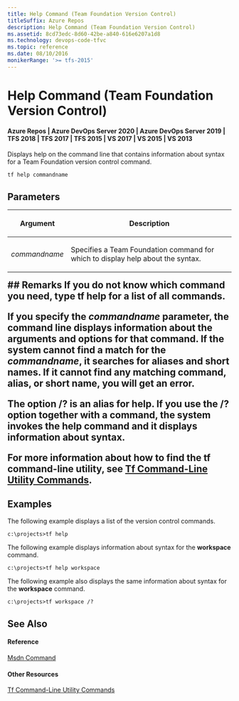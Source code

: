 ```yaml
---
title: Help Command (Team Foundation Version Control)
titleSuffix: Azure Repos
description: Help Command (Team Foundation Version Control)
ms.assetid: 8cd73edc-8d60-42be-a840-616e6207a1d8
ms.technology: devops-code-tfvc
ms.topic: reference
ms.date: 08/10/2016
monikerRange: '>= tfs-2015'
---
```



# Help Command (Team Foundation Version Control)

#### Azure Repos | Azure DevOps Server 2020 | Azure DevOps Server 2019 | TFS 2018 | TFS 2017 | TFS 2015 | VS 2017 | VS 2015 | VS 2013

Displays help on the command line that contains information about syntax for a Team Foundation version control command.

```
tf help commandname
```

## Parameters<table>
<thead>
<tr>
<th><p><strong>Argument</strong></p></th>
<th><p><strong>Description</strong></p></th>
</tr>
</thead>
<tbody>
<tr>
<td><p><em>commandname</em></p></td>
<td><p>Specifies a Team Foundation command for which to display help about the syntax.</p></td>
</tr>
</tbody>
</table>
## Remarks
If you do not know which command you need, type <strong>tf help</strong> for a list of all commands.

If you specify the *commandname* parameter, the command line displays information about the arguments and options for that command. If the system cannot find a match for the *commandname*, it searches for aliases and short names. If it cannot find any matching command, alias, or short name, you will get an error.

The option **/?** is an alias for **help**. If you use the **/?** option together with a command, the system invokes the **help** command and it displays information about syntax.

For more information about how to find the **tf** command-line utility, see [Tf Command-Line Utility Commands](https://msdn.microsoft.com/library/z51z7zy0).
## Examples
The following example displays a list of the version control commands.

```
c:\projects>tf help
```

The following example displays information about syntax for the **workspace** command.

```
c:\projects>tf help workspace
```

The following example also displays the same information about syntax for the **workspace** command.

```
c:\projects>tf workspace /?
```

## See Also

#### Reference

[Msdn Command](msdn-command.md)

#### Other Resources

[Tf Command-Line Utility Commands](https://msdn.microsoft.com/library/z51z7zy0)
